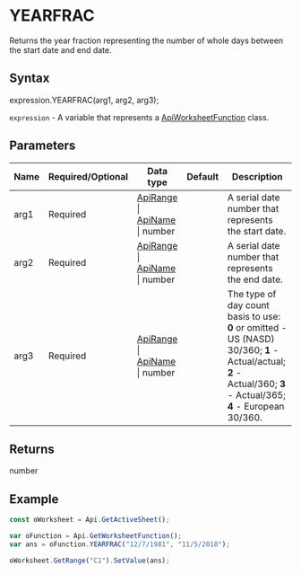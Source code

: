 # YEARFRAC

Returns the year fraction representing the number of whole days between the start date and end date.

## Syntax

expression.YEARFRAC(arg1, arg2, arg3);

`expression` - A variable that represents a [ApiWorksheetFunction](../ApiWorksheetFunction.md) class.

## Parameters

| **Name** | **Required/Optional** | **Data type** | **Default** | **Description** |
| ------------- | ------------- | ------------- | ------------- | ------------- |
| arg1 | Required | [ApiRange](../../ApiRange/ApiRange.md) &#124; [ApiName](../../ApiName/ApiName.md) &#124; number |  | A serial date number that represents the start date. |
| arg2 | Required | [ApiRange](../../ApiRange/ApiRange.md) &#124; [ApiName](../../ApiName/ApiName.md) &#124; number |  | A serial date number that represents the end date. |
| arg3 | Required | [ApiRange](../../ApiRange/ApiRange.md) &#124; [ApiName](../../ApiName/ApiName.md) &#124; number |  | The type of day count basis to use: **0** or omitted - US (NASD) 30/360; **1** - Actual/actual; **2** - Actual/360; **3** - Actual/365; **4** - European 30/360. |

## Returns

number

## Example



```javascript
const oWorksheet = Api.GetActiveSheet();

var oFunction = Api.GetWorksheetFunction();
var ans = oFunction.YEARFRAC("12/7/1981", "11/5/2018");

oWorksheet.GetRange("C1").SetValue(ans);

```

